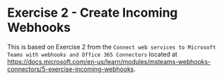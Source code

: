 # Exercise 2 - Create Incoming Webhooks

This is based on Exercise 2 from the `Connect web services to Microsoft Teams with webhooks and Office 365 Connectors` located at https://docs.microsoft.com/en-us/learn/modules/msteams-webhooks-connectors/5-exercise-incoming-webhooks.
